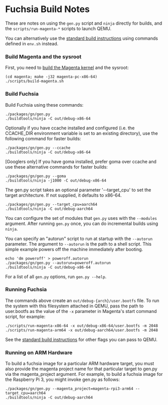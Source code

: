 # Fuchsia Build Notes

These are notes on using the `gen.py` script and `ninja` directly for builds,
and the `scripts/run-magenta-*` scripts to launch QEMU.

You can alternatively use the [standard build instructions](https://fuchsia.googlesource.com/docs/+/master/getting_started.md#Setup-Build-Environment)
using commands defined in `env.sh` instead.

### Build Magenta and the sysroot

First, you need to
[build the Magenta kernel](https://fuchsia.googlesource.com/magenta/+/master/docs/getting_started.md)
and the sysroot:

```
(cd magenta; make -j32 magenta-pc-x86-64)
./scripts/build-magenta.sh
```

### Build Fuchsia

Build Fuchsia using these commands:

```
./packages/gn/gen.py
./buildtools/ninja -C out/debug-x86-64
```

Optionally if you have ccache installed and configured (i.e. the CCACHE_DIR
environment variable is set to an existing directory), use the following command
for faster builds:

```
./packages/gn/gen.py --ccache
./buildtools/ninja -C out/debug-x86-64
```

[Googlers only] If you have goma installed, prefer goma over ccache and use
these alternative commands for faster builds:

```
./packages/gn/gen.py --goma
./buildtools/ninja -j1000 -C out/debug-x86-64
```

The gen.py script takes an optional parameter '--target\_cpu' to set the target
architecture. If not supplied, it defaults to x86-64.

```
./packages/gn/gen.py --target_cpu=aarch64
./buildtools/ninja -C out/debug-aarch64
```

You can configure the set of modules that `gen.py` uses with the `--modules`
argument. After running `gen.py` once, you can do incremental builds using
`ninja`.

You can specify an "autorun" script to run at startup with the `--autorun`
parameter. The argument to `--autorun` is the path to a shell script.
This simple example powers off the machine immediately after booting.

```
echo 'dm poweroff' > poweroff.autorun
./packages/gn/gen.py --autorun=poweroff.autorun
./buildtools/ninja -C out/debug-x86-64
```

For a list of all `gen.py` options, run `gen.py --help`.

### Running Fuchsia

The commands above create an `out/debug-{arch}/user.bootfs` file. To run the
system with this filesystem attached in QEMU, pass the path to user.bootfs as
the value of the `-x` parameter in Magenta's start command script, for example:

```
./scripts/run-magenta-x86-64 -x out/debug-x86-64/user.bootfs -m 2048
./scripts/run-magenta-arm64 -x out/debug-aarch64/user.bootfs -m 2048
```

See the [standard build instructions](https://fuchsia.googlesource.com/docs/+/master/getting_started.md#Boot-from-QEMU) for other flags you
can pass to QEMU.

[magenta]: https://fuchsia.googlesource.com/magenta/+/HEAD/docs/getting_started.md "Magenta"


### Running on ARM Hardware

To build a fuchsia image for a particular ARM hardware target, you must also
provide the magenta project name for that particular target to gen.py via the
magenta_project argument. For example, to build a fuchsia image for the
Raspberry Pi 3, you might invoke gen.py as follows:

```
./packages/gn/gen.py --magenta_project=magenta-rpi3-arm64 --target_cpu=aarch64
./buildtools/ninja -C out/debug-aarch64
```
